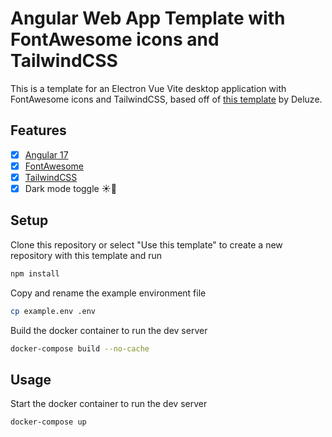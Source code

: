 # Angular Web App Template with FontAwesome icons and TailwindCSS
This is a template for an Electron Vue Vite desktop application with FontAwesome icons and TailwindCSS, based off of [this template](https://github.com/Deluze/electron-vue-template) by Deluze.

## Features
- [x] [Angular 17](https://angular.dev/)
- [x] [FontAwesome](https://fontawesome.com/)
- [x] [TailwindCSS](https://tailwindcss.com/)
- [x] Dark mode toggle ☀️🌙

## Setup
Clone this repository or select "Use this template" to create a new repository with this template and run
```bash
npm install
```
Copy and rename the example environment file
```bash
cp example.env .env
```
Build the docker container to run the dev server
```bash
docker-compose build --no-cache
```
## Usage
Start the docker container to run the dev server
```bash
docker-compose up
```
